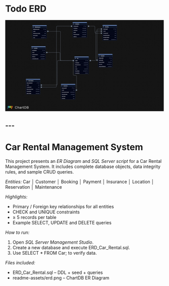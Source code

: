 # Todo ERD

![IMAGE](./IMAGE.jpeg)

## ---

# Car Rental Management System

This project presents an *ER Diagram* and *SQL Server script* for a Car Rental Management System.
It includes complete database objects, data integrity rules, and sample CRUD queries.

*Entities:*
Car │ Customer │ Booking │ Payment │ Insurance │ Location │ Reservation │ Maintenance

*Highlights:*

* Primary / Foreign key relationships for all entities
* CHECK and UNIQUE constraints
* ≥ 5 records per table
* Example SELECT, UPDATE and DELETE queries

*How to run:*

1. Open *SQL Server Management Studio*.
2. Create a new database and execute ERD_Car_Rental.sql.
3. Use SELECT * FROM Car; to verify data.

*Files included:*

* ERD_Car_Rental.sql – DDL + seed + queries
* readme-assets/erd.png – ChartDB ER Diagram